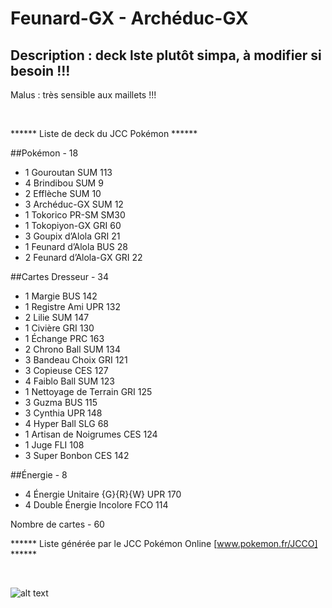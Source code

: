 # Feunard-GX - Archéduc-GX

## Description : deck lste plutôt simpa, à modifier si besoin !!!
Malus : très sensible aux maillets !!!

<br>

****** Liste de deck du JCC Pokémon ******

##Pokémon - 18

* 1 Gouroutan SUM 113
* 4 Brindibou SUM 9
* 2 Efflèche SUM 10
* 3 Archéduc-GX SUM 12
* 1 Tokorico PR-SM SM30
* 1 Tokopiyon-GX GRI 60
* 3 Goupix d’Alola GRI 21
* 1 Feunard d’Alola BUS 28
* 2 Feunard d’Alola-GX GRI 22

##Cartes Dresseur - 34

* 1 Margie BUS 142
* 1 Registre Ami UPR 132
* 2 Lilie SUM 147
* 1 Civière GRI 130
* 1 Échange PRC 163
* 2 Chrono Ball SUM 134
* 3 Bandeau Choix GRI 121
* 3 Copieuse CES 127
* 4 Faiblo Ball SUM 123
* 1 Nettoyage de Terrain GRI 125
* 3 Guzma BUS 115
* 3 Cynthia UPR 148
* 4 Hyper Ball SLG 68
* 1 Artisan de Noigrumes CES 124
* 1 Juge FLI 108
* 3 Super Bonbon CES 142

##Énergie - 8

* 4 Énergie Unitaire {G}{R}{W} UPR 170
* 4 Double Énergie Incolore FCO 114

Nombre de cartes - 60

****** Liste générée par le JCC Pokémon Online [www.pokemon.fr/JCCO] ******

<br>

![alt text](img/FeunardArchéduc-GX.png)